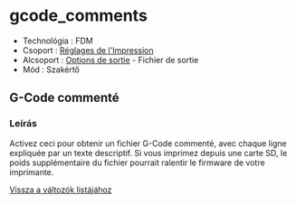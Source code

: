 # gcode\_comments

* Technológia : FDM
* Csoport : [Réglages de l'Impression](../print_settings/print_settings.md)
* Alcsoport : [Options de sortie](../print_settings/print_settings.md#options-de-sortie) - Fichier de sortie
* Mód : Szakértő

## G-Code commenté

### Leírás

Activez ceci pour obtenir un fichier G-Code commenté, avec chaque ligne expliquée par un texte descriptif. Si vous imprimez depuis une carte SD, le poids supplémentaire du fichier pourrait ralentir le firmware de votre imprimante.

[Vissza a változók listájához](variable_list.md)

